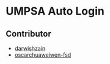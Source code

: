 # UMPSA Auto Login


## Contributor
- [darwishzain](https://github.com/darwishzain)
- [oscarchuaweiwen-fsd](https://github.com/oscarchuaweiwen-fsd)

